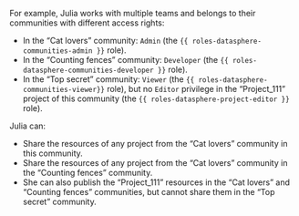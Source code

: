 For example, Julia works with multiple teams and belongs to their communities with different access rights:
* In the <q>Cat lovers</q> community: `Admin` (the `{{ roles-datasphere-communities-admin }}` role).
* In the <q>Counting fences</q> community: `Developer` (the `{{ roles-datasphere-communities-developer }}` role).
* In the <q>Top secret</q> community: `Viewer` (the `{{ roles-datasphere-communities-viewer}}` role), but no `Editor` privilege in the <q>Project_111</q> project of this community (the `{{ roles-datasphere-project-editor }}` role).

Julia can:

* Share the resources of any project from the <q>Cat lovers</q> community in this community.
* Share the resources of any project from the <q>Cat lovers</q> community in the <q>Counting fences</q> community.
* She can also publish the <q>Project_111</q> resources in the <q>Cat lovers</q> and <q>Counting fences</q> communities, but cannot share them in the <q>Top secret</q> community.
